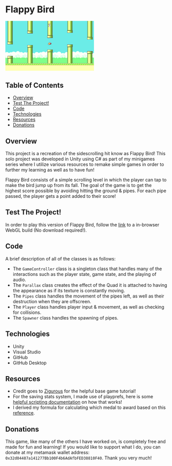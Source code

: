 # Flappy Bird
<img width="276.48" height="155.52" src="https://github.com/SergeiBak/PersonalWebsite/blob/master/images/flappybird.png?raw=true">

## Table of Contents
* [Overview](#Overview)
* [Test The Project!](#test-the-project)
* [Code](#Code)
* [Technologies](#Technologies)
* [Resources](#Resources)
* [Donations](#Donations)

## Overview
This project is a recreation of the sidescrolling hit know as Flappy Bird! This solo project was developed in Unity using C# as 
part of my minigames series where I utilize various resources to remake simple games in order to further my learning as well as to have fun!   

Flappy Bird consists of a simple scrolling level in which the player can tap to make the bird jump up from its fall. The goal of the game is to get the highest score possible by avoiding hitting the ground & pipes. For each pipe passed, the player gets a point added to their score!

## Test The Project!
In order to play this version of Flappy Bird, follow the [link](https://sergeibak.github.io/PersonalWebsite/FlappyBird.html) to a in-browser WebGL build (No download required!).

## Code
A brief description of all of the classes is as follows:
- The `GameController` class is a singleton class that handles many of the interactions such as the player state, game state, and the playing of audio.
- The `Parallax` class creates the effect of the Quad it is attached to having the appearance as if its texture is constantly moving.
- The `Pipes` class handles the movement of the pipes left, as well as their destruction when they are offscreen.
- The `Player` class handles player input & movement, as well as checking for collisions.
- The `Spawner` class handles the spawning of pipes.

## Technologies
- Unity
- Visual Studio
- GitHub
- GitHub Desktop

## Resources
- Credit goes to [Zigurous](https://www.youtube.com/channel/UCyaKsKqYTghxgAqywfefAzg) for the helpful base game tutorial!
- For the saving stats system, I made use of playprefs, here is some [helpful scripting documentation](https://docs.unity3d.com/ScriptReference/PlayerPrefs.html) on how that works!
- I derived my formula for calculating which medal to award based on this [reference](https://flappybird.fandom.com/wiki/Flappy_Bird).

## Donations
This game, like many of the others I have worked on, is completely free and made for fun and learning! If you would like to support what I do, you can donate at my metamask wallet address: ```0x32d04487a141277Bb100F4b6AdAfbFED38810F40```. Thank you very much!
